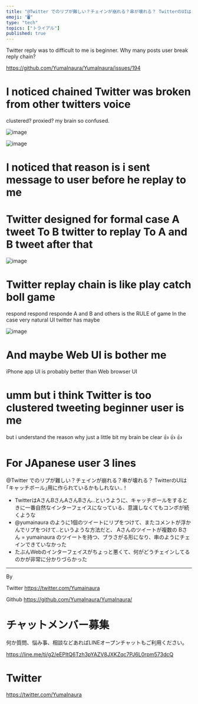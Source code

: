 ```yaml
---
title: "@Twitter でのリプが難しい？チェインが崩れる？串が壊れる？ TwitterのUIは｢キャッチボール｣用に作られているかもしれない‥！"
emoji: "🖥"
type: "tech"
topics: ["トライアル"]
published: true
---
```


Twitter reply was to difficult to me is beginner. Why many posts user break reply chain?

https://github.com/YumaInaura/YumaInaura/issues/194

# I noticed chained Twitter was broken from other twitters voice

clustered? proxied? my brain so confused.

![image](https://user-images.githubusercontent.com/13635059/50590011-585b3380-0ecc-11e9-9612-b10e78bac747.png)


![image](https://user-images.githubusercontent.com/13635059/50589804-69577500-0ecb-11e9-8ba2-b5b4b53ad36a.png)

# I noticed that reason is i sent message to user before he replay to me

# Twitter designed for formal case A tweet To B twitter to replay To A and B tweet after that

![image](https://user-images.githubusercontent.com/13635059/50589941-00bcc800-0ecc-11e9-97bf-9734a8a54f6d.png)


# Twitter replay chain is like play catch boll game

respond respond responde A and B and others is the RULE of game
In the case very natural UI twitter has maybe


![image](https://user-images.githubusercontent.com/13635059/50589910-d834ce00-0ecb-11e9-8102-ae27a8237014.png)

# And maybe Web UI is bother me

iPhone app UI is probably better than Web browser UI

# umm but i think Twitter is too clustered tweeting beginner user is me

but i understand the reason why just a little bit my brain be clear 👍 👍 👍 

# For JApanese user 3 lines

@Twitter でのリプが難しい？チェインが崩れる？串が壊れる？ TwitterのUIは｢キャッチボール｣用に作られているかもしれない‥！

- TwitterはAさんBさんAさんBさん‥というように、キャッチボールをするときに一番自然なインターフェイスになっている、意識しなくてもコンボが続くような
- @yumainaura のように1個のツイートにリプをつけて、またコメントが浮かんでリプをつけて‥というような方法だと、 Aさんのツイートが複数の Bさん = yumainaura のツイートを持つ、ブラさがる形になり、串のようにチェインできていなかった
- たぶんWebのインターフェイスがちょっと悪くて、何がどうチェインしてるのかが非常に分かりづらかった

---

By 

Twitter https://twitter.com/Yumainaura

Github https://github.com/YumaInaura/YumaInaura/










<!-- Update From Qiita API -->

# チャットメンバー募集


何か質問、悩み事、相談などあればLINEオープンチャットもご利用ください。

https://line.me/ti/g2/eEPltQ6Tzh3pYAZV8JXKZqc7PJ6L0rpm573dcQ





# Twitter


https://twitter.com/YumaInaura


<!-- Update From Qiita API -->


